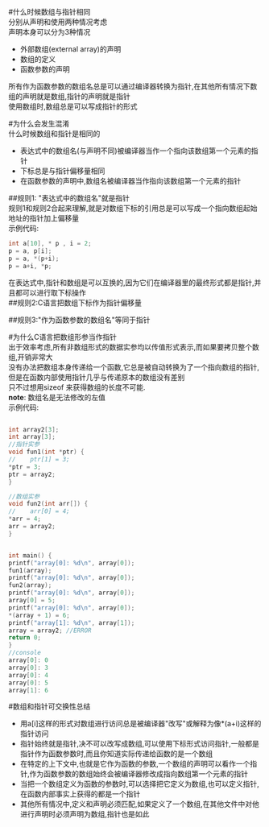#什么时候数组与指针相同  
分别从声明和使用两种情况考虑  
声明本身可以分为3种情况  
+ 外部数组(external array)的声明  
+ 数组的定义  
+ 函数参数的声明  

所有作为函数参数的数组名总是可以通过编译器转换为指针,在其他所有情况下数组的声明就是数组,指针的声明就是指针  
使用数组时,数组总是可以写成指针的形式  


#为什么会发生混淆  
什么时候数组和指针是相同的  
+ 表达式中的数组名(与声明不同)被编译器当作一个指向该数组第一个元素的指针
+ 下标总是与指针偏移量相同  
+ 在函数参数的声明中,数组名被编译器当作指向该数组第一个元素的指针  


##规则1: "表达式中的数组名"就是指针  
规则1和规则2合起来理解,就是对数组下标的引用总是可以写成一个指向数组起始地址的指针加上偏移量  
示例代码:  
```c
int a[10], * p , i = 2;
p = a, p[i];
p = a, *(p+i);
p = a+i, *p;
```
在表达式中,指针和数组是可以互换的,因为它们在编译器里的最终形式都是指针,并且都可以进行取下标操作  
##规则2:C语言把数组下标作为指针偏移量  

##规则3:"作为函数参数的数组名"等同于指针  

#为什么C语言把数组形参当作指针  
出于效率考虑,所有非数组形式的数据实参均以传值形式表示,而如果要拷贝整个数组,开销非常大  
没有办法把数组本身传递给一个函数,它总是被自动转换为了一个指向数组的指针,但是在函数内部使用指针几乎与传递原本的数组没有差别  
只不过想用sizeof 来获得数组的长度不可能.  
**note**: 数组名是无法修改的左值  
示例代码:  
```c

int array2[3];
int array[3];
//指针实参
void fun1(int *ptr) {
//    ptr[1] = 3;
*ptr = 3;
ptr = array2;
}

//数组实参
void fun2(int arr[]) {
//    arr[0] = 4;
*arr = 4;
arr = array2;
}


int main() {
printf("array[0]: %d\n", array[0]);
fun1(array);
printf("array[0]: %d\n", array[0]);
fun2(array);
printf("array[0]: %d\n", array[0]);
array[0] = 5;
printf("array[0]: %d\n", array[0]);
*(array + 1) = 6;
printf("array[1]: %d\n", array[1]);
array = array2; //ERROR
return 0;
}
//console
array[0]: 0
array[0]: 3
array[0]: 4
array[0]: 5
array[1]: 6
```


#数组和指针可交换性总结  
+ 用a[i]这样的形式对数组进行访问总是被编译器"改写"或解释为像*(a+i)这样的指针访问  
+ 指针始终就是指针,决不可以改写成数组,可以使用下标形式访问指针,一般都是指针作为函数参数时,而且你知道实际传递给函数的是一个数组  
+ 在特定的上下文中,也就是它作为函数的参数,一个数组的声明可以看作一个指针,作为函数参数的数组始终会被编译器修改成指向数组第一个元素的指针  
+ 当把一个数组定义为函数的参数时,可以选择把它定义为数组,也可以定义指针,在函数内部事实上获得的都是一个指针  
+ 其他所有情况中,定义和声明必须匹配,如果定义了一个数组,在其他文件中对他进行声明时必须声明为数组,指针也是如此  







